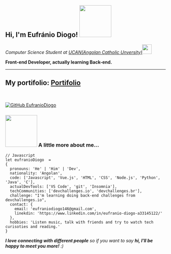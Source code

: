 <h2> Hi, I'm Eufránio Diogo! <img src="https://media.giphy.com/media/5Zesu5VPNGJlm/giphy-downsized.gif" width="100"></h2>
<p><em>Computer Science Student at <a href="http://www.ucan.edu/www14/index.php">UCAN(Angolan Catholic Unversity)</a><img src="https://media.giphy.com/media/fYSnHlufseco8Fh93Z/giphy.gif" width="30"></em></p>
<p><strong>Front-end Developer, actually learning Back-end.</strong></p>

---
My portifolio: <a href="https://eufraniodiogo.github.io" target="_blank">Portifolio</a>
---
<br>

[![GitHub EufranioDiogo](https://img.shields.io/github/followers/EufranioDiogo?label=follow&style=social)](https://github.com/EufranioDiogo)


### <img src="https://media.giphy.com/media/BemKqR9RDK4V2/giphy.gif" width="100"> A little more about me...  

```
// Javascript
let eufranioDiogo  = 
{
  pronouns: 'He' | 'Him' | 'Dev',
  nationality: 'Angolan',
  code: ['Javascript', 'Vue.js', 'HTML', 'CSS', 'Node.js', 'Python', 'Java', 'C'],
  actualDevTools: ['VS Code', 'git', 'Insomnia'],
  techCommunities: ['devchallenges.io', 'devchallenges.br'],
  challenge: "I'm learning doing back-end challenges from devchallenges.io",
  contact: {
    email: 'eufraniodiogo146@gmail.com',
    linekdin: 'https://www.linkedin.com/in/eufranio-diogo-a33145122/'
  },
  hobbies: 'Listen music, talk with friends and try to watch tech curisoties and reading.'
}
```

<em><b>I love connecting with different people</b> so if you want to say <b>hi, I'll be happy to meet you more!</b> :)</em><br>
